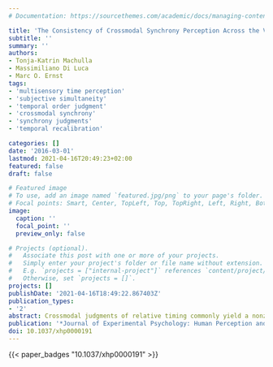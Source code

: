 ```yaml
---
# Documentation: https://sourcethemes.com/academic/docs/managing-content/

title: 'The Consistency of Crossmodal Synchrony Perception Across the Visual, Auditory, and Tactile Senses'
subtitle: ''
summary: ''
authors:
- Tonja-Katrin Machulla
- Massimiliano Di Luca
- Marc O. Ernst
tags:
- 'multisensory time perception'
- 'subjective simultaneity'
- 'temporal order judgment'
- 'crossmodal synchrony'
- 'synchrony judgments'
- 'temporal recalibration'

categories: []
date: '2016-03-01'
lastmod: 2021-04-16T20:49:23+02:00
featured: false
draft: false

# Featured image
# To use, add an image named `featured.jpg/png` to your page's folder.
# Focal points: Smart, Center, TopLeft, Top, TopRight, Left, Right, BottomLeft, Bottom, BottomRight.
image:
  caption: ''
  focal_point: ''
  preview_only: false

# Projects (optional).
#   Associate this post with one or more of your projects.
#   Simply enter your project's folder or file name without extension.
#   E.g. `projects = ["internal-project"]` references `content/project/deep-learning/index.md`.
#   Otherwise, set `projects = []`.
projects: []
publishDate: '2021-04-16T18:49:22.867403Z'
publication_types:
- '2'
abstract: Crossmodal judgments of relative timing commonly yield a nonzero point of subjective simultaneity (PSS). Here, we test whether subjective simultaneity is coherent across all pairwise combinations of the visual, auditory, and tactile modalities. To this end, we examine PSS estimates for transitivity: If Stimulus A has to be presented x ms before Stimulus B to result in subjective simultaneity, and B y ms before C, then A and C should appear simultaneous when A precedes C by z ms, where z = x + y. We obtained PSS estimates via 2 different timing judgment tasks—temporal order judgments (TOJs) and synchrony judgments (SJs)—thus allowing us to examine the relationship between TOJ and SJ. We find that (a) SJ estimates do not violate transitivity, and that (b) TOJ and SJ data are linearly related. Together, these findings suggest that both TOJ and SJ access the same perceptual representation of simultaneity and that this representation is globally coherent across the tested modalities. Furthermore, we find that (b) TOJ estimates are intransitive. This is consistent with the proposal that while the perceptual representation of simultaneity is coherent, relative timing judgments that access this representation can at times be incoherent with each other because of postperceptual response biases.
publication: '*Journal of Experimental Psychology: Human Perception and Performance*'
doi: 10.1037/xhp0000191
---
```

{{< paper_badges "10.1037/xhp0000191" >}}
